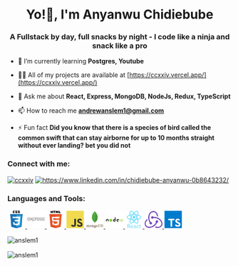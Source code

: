 <h1 align="center">Yo!👋, I'm Anyanwu Chidiebube</h1>
<h3 align="center">A Fullstack by day, full snacks by night - I code like a ninja and snack like a pro</h3>

- 🌱 I’m currently learning **Postgres, Youtube**

- 👨‍💻 All of my projects are available at [https://ccxxiv.vercel.app/](https://ccxxiv.vercel.app/)

- 💬 Ask me about **React, Express, MongoDB, NodeJs, Redux, TypeScript**

- 📫 How to reach me **andrewanslem1@gmail.com**

- ⚡ Fun fact **Did you know that there is a species of bird called the common swift that can stay airborne for up to 10 months straight without ever landing? bet you did not**

<h3 align="left">Connect with me:</h3>
<p align="left">
<a href="https://twitter.com/ccxxiv" target="blank"><img align="center" src="https://raw.githubusercontent.com/rahuldkjain/github-profile-readme-generator/master/src/images/icons/Social/twitter.svg" alt="ccxxiv" height="30" width="40" /></a>
<a href="https://linkedin.com/in/https://www.linkedin.com/in/chidiebube-anyanwu-0b8643232/" target="blank"><img align="center" src="https://raw.githubusercontent.com/rahuldkjain/github-profile-readme-generator/master/src/images/icons/Social/linked-in-alt.svg" alt="https://www.linkedin.com/in/chidiebube-anyanwu-0b8643232/" height="30" width="40" /></a>
</p>

<h3 align="left">Languages and Tools:</h3>
<p align="left"> <a href="https://www.w3schools.com/css/" target="_blank" rel="noreferrer"> <img src="https://raw.githubusercontent.com/devicons/devicon/master/icons/css3/css3-original-wordmark.svg" alt="css3" width="40" height="40"/> </a> <a href="https://expressjs.com" target="_blank" rel="noreferrer"> <img src="https://raw.githubusercontent.com/devicons/devicon/master/icons/express/express-original-wordmark.svg" alt="express" width="40" height="40"/> </a> <a href="https://www.w3.org/html/" target="_blank" rel="noreferrer"> <img src="https://raw.githubusercontent.com/devicons/devicon/master/icons/html5/html5-original-wordmark.svg" alt="html5" width="40" height="40"/> </a> <a href="https://developer.mozilla.org/en-US/docs/Web/JavaScript" target="_blank" rel="noreferrer"> <img src="https://raw.githubusercontent.com/devicons/devicon/master/icons/javascript/javascript-original.svg" alt="javascript" width="40" height="40"/> </a> <a href="https://www.mongodb.com/" target="_blank" rel="noreferrer"> <img src="https://raw.githubusercontent.com/devicons/devicon/master/icons/mongodb/mongodb-original-wordmark.svg" alt="mongodb" width="40" height="40"/> </a> <a href="https://nodejs.org" target="_blank" rel="noreferrer"> <img src="https://raw.githubusercontent.com/devicons/devicon/master/icons/nodejs/nodejs-original-wordmark.svg" alt="nodejs" width="40" height="40"/> </a> <a href="https://reactjs.org/" target="_blank" rel="noreferrer"> <img src="https://raw.githubusercontent.com/devicons/devicon/master/icons/react/react-original-wordmark.svg" alt="react" width="40" height="40"/> </a> <a href="https://redux.js.org" target="_blank" rel="noreferrer"> <img src="https://raw.githubusercontent.com/devicons/devicon/master/icons/redux/redux-original.svg" alt="redux" width="40" height="40"/> </a> <a href="https://www.typescriptlang.org/" target="_blank" rel="noreferrer"> <img src="https://raw.githubusercontent.com/devicons/devicon/master/icons/typescript/typescript-original.svg" alt="typescript" width="40" height="40"/> </a> </p>

<p><img align="center" src="https://github-readme-stats.vercel.app/api/top-langs?username=anslem1&show_icons=true&locale=en&layout=compact" alt="anslem1" /></p>

<p><img align="center" src="https://github-readme-streak-stats.herokuapp.com/?user=anslem1&" alt="anslem1" /></p>
